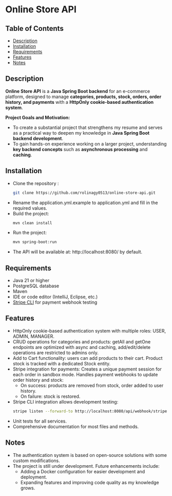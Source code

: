 # Online Store API

## Table of Contents
- [Description](#description)
- [Installation](#installation)
- [Requirements](#requirements)
- [Features](#features)
- [Notes](#notes)

## Description

**Online Store API** is a **Java Spring Boot backend** for an e-commerce platform, designed to manage **categories, products, stock, orders, order history, and payments** with a **HttpOnly cookie-based authentication system**.  

**Project Goals and Motivation:**  
- To create a substantial project that strengthens my resume and serves as a practical way to deepen my knowledge in **Java Spring Boot backend development**.  
- To gain hands-on experience working on a larger project, understanding **key backend concepts** such as **asynchronous processing** and **caching**.  

## Installation

- Clone the repository :
  ```bash
  git clone https://github.com/rolinagy0513/online-store-api.git
- Rename the application.yml.example to application.yml and fill in the required values.
- Build the project:
  ```bash
  mvn clean install
- Run the project:
  ```bash
  mvn spring-boot:run
- The API will be available at: http://localhost:8080/ by default.

## Requirements

- Java 21 or higher  
- PostgreSQL database  
- Maven  
- IDE or code editor (IntelliJ, Eclipse, etc.)  
- [Stripe CLI](https://stripe.com/docs/stripe-cli) for payment webhook testing

## Features

- HttpOnly cookie-based authentication system with multiple roles: USER, ADMIN, MANAGER.
- CRUD operations for categories and products: getAll and getOne endpoints are optimized with async and caching, add/edit/delete operations are restricted to admins only.
- Add to Cart functionality: users can add products to their cart. Product stock is tracked with a dedicated Stock entity.
- Stripe integration for payments: Creates a unique payment session for each order in sandbox mode. Handles payment webhooks to update order history and stock:
    - On success: products are removed from stock, order added to user history.
    - On failure: stock is restored.
- Stripe CLI integration allows development testing:
     ```bash
     stripe listen --forward-to http://localhost:8080/api/webhook/stripe
- Unit tests for all services.
- Comprehensive documentation for most files and methods.

## Notes

- The authentication system is based on open-source solutions with some custom modifications.
- The project is still under development. Future enhancements include:
    - Adding a Docker configuration for easier development and deployment.
    - Expanding features and improving code quality as my knowledge grows.
